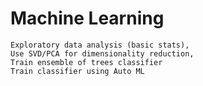 # Machine Learning

```
Exploratory data analysis (basic stats), 
Use SVD/PCA for dimensionality reduction, 
Train ensemble of trees classifier
Train classifier using Auto ML
```